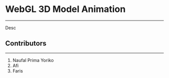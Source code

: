 # WebGL 3D Model Animation
-------

Desc

## Contributors
-------

<!-- Lengapin ndiri yak ehe -->

1. Naufal Prima Yoriko
2. Afi
3. Faris
